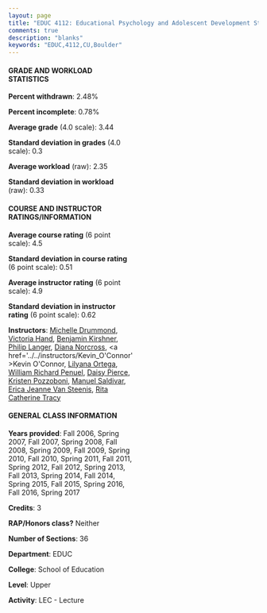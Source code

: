 ```yaml
---
layout: page
title: "EDUC 4112: Educational Psychology and Adolescent Development Statistics"
comments: true
description: "blanks"
keywords: "EDUC,4112,CU,Boulder"
---
```

<head>
<script src="https://ajax.googleapis.com/ajax/libs/jquery/2.1.3/jquery.min.js"></script>
<script src="https://dl.dropboxusercontent.com/s/pc42nxpaw1ea4o9/highcharts.js?dl=0"></script>
<!-- <script src="../assets/js/highcharts.js"></script> -->
<style type="text/css">@font-face {
	font-family: "Bebas Neue";
	src: url(https://www.filehosting.org/file/details/544349/BebasNeue Regular.otf) format("opentype");
	}
	h1.Bebas { 
		font-family: "Bebas Neue", Verdana, Tahoma;
	}
</style>
</head>
<body>
	<div id="container" style="float: right; width: 45%; height: 88%; margin-left: 2.5%; margin-right: 2.5%;"></div>
	<script language="JavaScript">
		$(document).ready(function() {
		var chart = {type: 'column'};
		var title = {text: 'Grade Distribution'};
		var xAxis = {categories: ['A','B','C','D','F'],crosshair: true};
		var yAxis = {min: 0,title: {text: 'Percentage'}};
		var tooltip = {headerFormat: '<center><b><span style="font-size:20px">{point.key}</span></b></center>',
		               pointFormat: '<td style="padding:0"><b>{point.y:.1f}%</b></td>',
		               footerFormat: '</table>',shared: true,useHTML: true};
		var plotOptions = {column: {pointPadding: 0.0,borderWidth: 0}};  
		var credits = {enabled: false};var series= [{name: 'Percent',data: [59.61,30.12,8.1,0.9,1.24,]}];
		var json = {};
		json.chart = chart;
		json.title = title;
		json.tooltip = tooltip;
		json.xAxis = xAxis;
		json.yAxis = yAxis;  
		json.series = series;
		json.plotOptions = plotOptions;  
		json.credits = credits;
		$('#container').highcharts(json);
	});
	</script>
</body>
			   
#### GRADE AND WORKLOAD STATISTICS

**Percent withdrawn**: 2.48%

**Percent incomplete**: 0.78%

**Average grade** (4.0 scale): 3.44

**Standard deviation in grades** (4.0 scale): 0.3

**Average workload** (raw): 2.35

**Standard deviation in workload** (raw): 0.33

#### COURSE AND INSTRUCTOR RATINGS/INFORMATION

**Average course rating** (6 point scale): 4.5

**Standard deviation in course rating** (6 point scale): 0.51

**Average instructor rating** (6 point scale): 4.9

**Standard deviation in instructor rating** (6 point scale): 0.62

**Instructors**: <a href='../../instructors/Michelle_Drummond'>Michelle Drummond</a>, <a href='../../instructors/Victoria_Hand'>Victoria Hand</a>, <a href='../../instructors/Benjamin_Kirshner'>Benjamin Kirshner</a>, <a href='../../instructors/Philip_Langer'>Philip Langer</a>, <a href='../../instructors/Diana_Norcross'>Diana Norcross</a>, <a href='../../instructors/Kevin_O'Connor'>Kevin O'Connor</a>, <a href='../../instructors/Lilyana_Ortega'>Lilyana Ortega</a>, <a href='../../instructors/William_Richard_Penuel'>William Richard Penuel</a>, <a href='../../instructors/Daisy_Pierce'>Daisy Pierce</a>, <a href='../../instructors/Kristen_Pozzoboni'>Kristen Pozzoboni</a>, <a href='../../instructors/Manuel_Saldivar'>Manuel Saldivar</a>, <a href='../../instructors/Erica_Jeanne_Van_Steenis'>Erica Jeanne Van Steenis</a>, <a href='../../instructors/Rita_Catherine_Tracy'>Rita Catherine Tracy</a>

#### GENERAL CLASS INFORMATION

**Years provided**: Fall 2006, Spring 2007, Fall 2007, Spring 2008, Fall 2008, Spring 2009, Fall 2009, Spring 2010, Fall 2010, Spring 2011, Fall 2011, Spring 2012, Fall 2012, Spring 2013, Fall 2013, Spring 2014, Fall 2014, Spring 2015, Fall 2015, Spring 2016, Fall 2016, Spring 2017

**Credits**: 3

**RAP/Honors class?** Neither

**Number of Sections**: 36

**Department**: EDUC

**College**: School of Education

**Level**: Upper

**Activity**: LEC - Lecture
